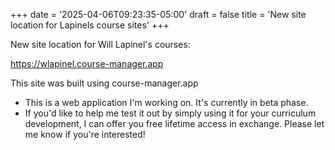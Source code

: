 +++
date = '2025-04-06T09:23:35-05:00'
draft = false
title = 'New site location for Lapinels course sites'
+++

New site location for Will Lapinel's courses:

<https://wlapinel.course-manager.app>

This site was built using course-manager.app

- This is a web application I'm working on. It's currently in beta phase.
- If you'd like to help me test it out by simply using it for your curriculum
development, I can offer you free lifetime access in exchange. Please let me
know if you're interested!
